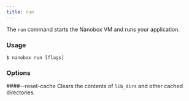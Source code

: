 ```yaml
---
title: run
---
```


The `run` command starts the Nanobox VM and runs your application.

### Usage
```shell
$ nanobox run [flags]
```

### Options
####--reset-cache
Clears the contents of `lib_dirs` and other cached directories.